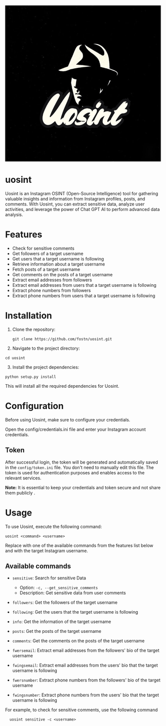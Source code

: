 ![UOSINT Logo](uosint.jpg)
# uosint
Uosint is an Instagram OSINT (Open-Source Intelligence) tool for gathering valuable insights and information from Instagram profiles, posts, and comments. With Uosint, you can extract sensitive data, analyze user activities, and leverage the power of Chat GPT AI to perform advanced data analysis.

# Features

- Check for sensitive comments
- Get followers of a target username
- Get users that a target username is following
- Retrieve information about a target username
- Fetch posts of a target username
- Get comments on the posts of a target username
- Extract email addresses from followers
- Extract email addresses from users that a target username is following
- Extract phone numbers from followers
- Extract phone numbers from users that a target username is following

# Installation

1. Clone the repository:
   ```shell
   git clone https://github.com/fostn/uosint.git
   ```
2. Navigate to the project directory:
  ```shell
  cd uosint
  ```
3. Install the project dependencies:

 ```shell
 python setup.py install
 ```
 This will install all the required dependencies for Uosint.
# Configuration
Before using Uosint, make sure to configure your credentials.

Open the config/credentials.ini file and enter your Instagram account credentials.

## Token

After successful login, the token will be generated and automatically saved in the `config/token.ini` file. You don't need to manually edit this file. The token is used for authentication purposes and enables access to the relevant services.

**Note:** It is essential to keep your credentials and token secure and not share them publicly .
# Usage

To use Uosint, execute the following command:
```shell
uosint <command> <username>
```
Replace <command> with one of the available commands from the features list below and <username> with the target Instagram username.
## Available commands
- `sensitive`: Search for sensitive Data
    - Option: `-c, --get_sensitive_comments`
    - Description: Get sensitive data from user comments

- `followers`: Get the followers of the target username
- `following`: Get the users that the target username is following
- `info`: Get the information of the target username
- `posts`: Get the posts of the target username
- `comments`: Get the comments on the posts of the target username
- `fwersemail`: Extract email addresses from the followers' bio of the target username
- `fwingsemail`: Extract email addresses from the users' bio that the target username is following
- `fwersnumber`: Extract phone numbers from the followers' bio of the target username
- `fwingsnumber`: Extract phone numbers from the users' bio that the target username is following


For example, to check for sensitive comments, use the following command
```shell
  uosint sensitive -c <username>

 ```
 
